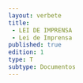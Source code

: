 ```yaml
---
layout: verbete
title:
 - LEI DE IMPRENSA
 - Lei de Imprensa
published: true
edition: 1  
type: T
subtype: Documentos
---
```


